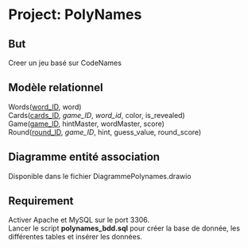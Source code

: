 
# Project: PolyNames

## But

Creer un jeu basé sur CodeNames


## Modèle relationnel

Words(<u>word_ID</u>, word) \
Cards(<u>cards_ID</u>, *game_ID*, *word_id*, color, is_revealed) \
Game(<u>game_ID</u>, hintMaster, wordMaster, score) \
Round(<u>round_ID</u>, *game_ID*, hint, guess_value, round_score)

## Diagramme entité association

Disponible dans le fichier DiagrammePolynames.drawio

## Requirement

Activer Apache et MySQL sur le port 3306. \
Lancer le script **polynames_bdd.sql** pour créer la base de donnée, les différentes tables et insérer les données.


